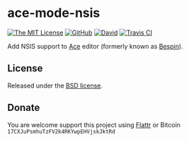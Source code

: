 # ace-mode-nsis

[![The MIT License](https://img.shields.io/badge/license-MIT-orange.svg?style=flat-square)](http://opensource.org/licenses/MIT)
[![GitHub](https://img.shields.io/github/release/idleberg/ace-mode-nsis.svg?style=flat-square)](https://github.com/idleberg/ace-mode-nsis/releases)
[![David](https://img.shields.io/david/dev/idleberg/ace-mode-nsis.svg?style=flat-square)](https://david-dm.org/idleberg/ace-mode-nsis#info=devDependencies)
[![Travis CI](https://img.shields.io/travis/idleberg/ace-mode-nsis.svg?style=flat-square)](https://travis-ci.org/idleberg/ace-mode-nsis)

Add NSIS support to [Ace][1] editor (formerly known as [Bespin][2]).

## License

Released under the [BSD license][3].

## Donate

You are welcome support this project using [Flattr][4] or Bitcoin `17CXJuPsmhuTzFV2k4RKYwpEHVjskJktRd`

[1]: https://ace.c9.io/
[2]: https://wiki.mozilla.org/Labs/Bespin
[3]: LICENSE
[4]: https://flattr.com/submit/auto?user_id=idleberg&url=https://github.com/idleberg/ace-mode-nsis
